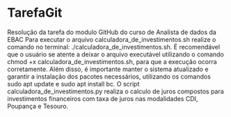 # TarefaGit
Resolução da tarefa do modulo GitHub do curso de Analista de dados da EBAC
Para executar o arquivo calculadora_de_investimentos.sh realize o comando no terminal: ./calculadora_de_investimentos.sh.
É recomendável que o usuário se atente a deixar o arquivo executável utilizando o comando chmod +x calculadora_de_investimentos.sh, para que a execução ocorra corretamente.
Além disso, é importante manter o sistema atualizado e garantir a instalação dos pacotes necessários, utilizando os comandos sudo apt update e sudo apt install bc.
O script calculadora_de_investimentos.py realiza o calculo de juros compostos para investimentos financeiros com taxa de juros nas modalidades CDI, Poupança e Tesouro.
